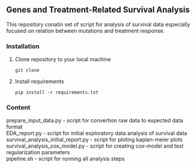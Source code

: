 ## Genes and Treatment-Related Survival Analysis

This repository conatin set of script for analysis of survival data especially focused on 
relation between mutations and treatment response. 

### Installation

1. Clone repository to your local machine
    ```
    git clone
   
2. Install requirements
    ```
    pip install -r requirements.txt
    ```
   
### Content

prepare_input_data.py - script for convertion raw data to expected data format<br>
EDA_report.py - script for initial exploratory data analysis of survival data<br>
survival_analysis_initial_report.py - script for ploting kaplan-meier plots<br>
survival_analysis_cox_model.py - script for creating cox-model and test regularization parameters <br>
pipeline.sh - script for running all analysis steps<br>


